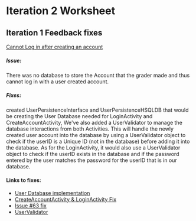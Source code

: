 Iteration 2 Worksheet
======

Iteration 1 Feedback fixes
------
[Cannot Log in after creating an account](https://code.cs.umanitoba.ca/3350-winter-2021-a03/Team-7/-/issues/64)

##### Issue:
 There was no database to store the Account that the grader made and thus cannot log in with a user created account.

##### Fixes: 
created UserPersistenceInterface and UserPersistenceHSQLDB that would be creating the User Database needed for LoginActivity and CreateAccountActivity, We've also added a UserValidator to manage the database interactions from both Activities. This will handle the newly created user account into the database by using a UserValidator object to check if the userID is a Unique ID (not in the database) before adding it into the database. As for the LoginActivity, it would also use a UserValidator object to check if the userID exists in the database and if the password entered by the user matches the password  for the userID that is in our database.

#### Links to fixes:
+ [User Database implementation](https://code.cs.umanitoba.ca/3350-winter-2021-a03/Team-7/-/commit/405f465434b4cc2d83457dcfa63912a2de60ac92)
+ [CreateAccountActivity & LoginActivity Fix](https://code.cs.umanitoba.ca/3350-winter-2021-a03/Team-7/-/commit/cc4188f0220863e51c60f571309dfbf275e2af28)
+ [Issue #63 fix](https://code.cs.umanitoba.ca/3350-winter-2021-a03/Team-7/-/commit/4c30df5026a439202b6fe873233ed323d2027226)
+ [UserValidator](https://code.cs.umanitoba.ca/3350-winter-2021-a03/Team-7/-/commit/e9ff140a534875cc67819fecf21d46c6291e8a82)

